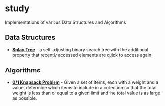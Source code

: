 # study
Implementations of various Data Structures and Algorithms


## Data Structures
- **[Splay Tree](https://en.wikipedia.org/wiki/Splay_tree)** - a self-adjusting binary search tree with the additional property that recently accessed elements are quick to access again.


## Algorithms
- **[0/1 Knapsack Problem](https://en.wikipedia.org/wiki/Knapsack_problem#0.2F1_knapsack_problem)** - Given a set of items, each with a weight and a value, determine which items to include in a collection so that the total weight is less than or equal to a given limit and the total value is as large as possible.
